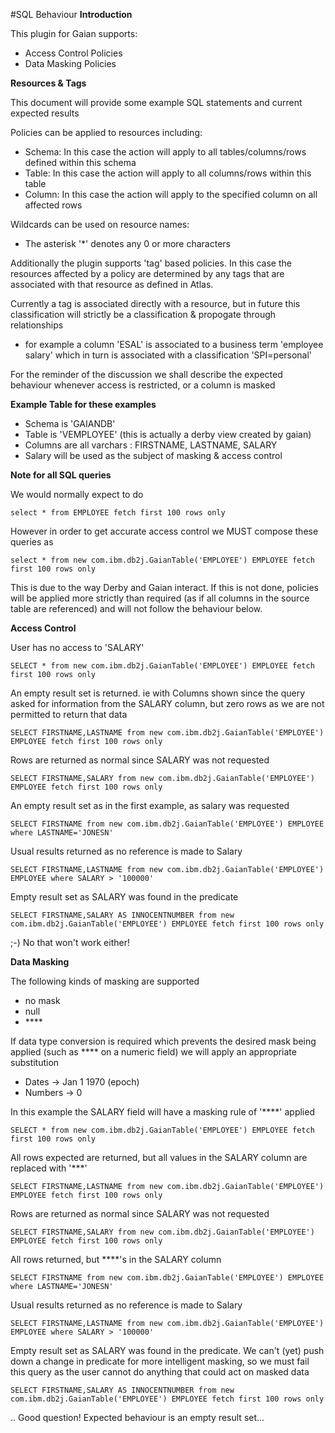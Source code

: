 <!-- SPDX-License-Identifier: Apache-2.0 -->
<!-- Copyright Contributors to the ODPi Egeria project. -->
#SQL Behaviour
**Introduction**

This plugin for Gaian supports:
* Access Control Policies
* Data Masking Policies

**Resources & Tags**

This document will provide some example SQL statements and 
current expected results

Policies can be applied to resources including:
* Schema:
    In this case the action will apply to all tables/columns/rows defined within
    this schema
* Table:
    In this case the action will apply to all columns/rows 
    within this table
* Column: 
    In this case the action will apply to the specified column
    on all affected rows
    
Wildcards can be used on resource names:
* The asterisk '*' denotes any 0 or more characters    


Additionally the plugin supports 'tag' based policies. In this case
the resources affected by a policy are determined by any tags that are
associated with that resource as defined in Atlas.

Currently a tag is associated directly with a resource, but in future this
classification will strictly be a classification & propogate through relationships
- for example a column 'ESAL' is associated to a business term 'employee salary'
which in turn is associated with a classification 'SPI=personal'

For the reminder of the discussion we shall describe the expected
behaviour whenever access is restricted, or a column is masked

**Example Table for these examples**

* Schema is 'GAIANDB'
* Table is 'VEMPLOYEE' (this is actually a derby view created by gaian)
* Columns are all varchars : FIRSTNAME, LASTNAME, SALARY
* Salary will be used as the subject of masking & access control

**Note for all SQL queries**

We would normally expect to do

    select * from EMPLOYEE fetch first 100 rows only

However in order to get accurate access control we MUST compose these queries as

    select * from new com.ibm.db2j.GaianTable('EMPLOYEE') EMPLOYEE fetch first 100 rows only

This is due to the way Derby and Gaian interact. If this is not done, policies will
be applied more strictly than required (as if all columns in the source table are referenced) and will not follow the 
behaviour below.

**Access Control**

User has no access to 'SALARY'

    SELECT * from new com.ibm.db2j.GaianTable('EMPLOYEE') EMPLOYEE fetch first 100 rows only

An empty result set is returned. ie with Columns shown since the query asked for information
from the SALARY column, but zero rows as we are not permitted to return that data


    SELECT FIRSTNAME,LASTNAME from new com.ibm.db2j.GaianTable('EMPLOYEE') EMPLOYEE fetch first 100 rows only

Rows are returned as normal since SALARY was not requested

    SELECT FIRSTNAME,SALARY from new com.ibm.db2j.GaianTable('EMPLOYEE') EMPLOYEE fetch first 100 rows only

An empty result set as in the first example, as salary was requested

    SELECT FIRSTNAME from new com.ibm.db2j.GaianTable('EMPLOYEE') EMPLOYEE where LASTNAME='JONESN'

Usual results returned as no reference is made to Salary

    SELECT FIRSTNAME,LASTNAME from new com.ibm.db2j.GaianTable('EMPLOYEE') EMPLOYEE where SALARY > '100000'

Empty result set as SALARY was found in the predicate

    SELECT FIRSTNAME,SALARY AS INNOCENTNUMBER from new com.ibm.db2j.GaianTable('EMPLOYEE') EMPLOYEE fetch first 100 rows only

;-) No that won't work either!

**Data Masking**

The following kinds of masking are supported
* no mask
* null
* \****

If data type conversion is required which prevents the desired mask being applied
(such as **** on a numeric field) we will apply an appropriate substitution
* Dates -> Jan 1 1970 (epoch)
* Numbers -> 0

In this example the SALARY field will have a masking rule of '****' applied

    SELECT * from new com.ibm.db2j.GaianTable('EMPLOYEE') EMPLOYEE fetch first 100 rows only

All rows expected are returned, but all values in the SALARY column are replaced with '***'


    SELECT FIRSTNAME,LASTNAME from new com.ibm.db2j.GaianTable('EMPLOYEE') EMPLOYEE fetch first 100 rows only

Rows are returned as normal since SALARY was not requested

    SELECT FIRSTNAME,SALARY from new com.ibm.db2j.GaianTable('EMPLOYEE') EMPLOYEE fetch first 100 rows only

All rows returned, but ****'s in the SALARY column

    SELECT FIRSTNAME from new com.ibm.db2j.GaianTable('EMPLOYEE') EMPLOYEE where LASTNAME='JONESN'

Usual results returned as no reference is made to Salary

    SELECT FIRSTNAME,LASTNAME from new com.ibm.db2j.GaianTable('EMPLOYEE') EMPLOYEE where SALARY > '100000'

Empty result set as SALARY was found in the predicate. We can't (yet) push down
a change in predicate for more intelligent masking, so we must fail this query as
the user cannot do anything that could act on masked data

    SELECT FIRSTNAME,SALARY AS INNOCENTNUMBER from new com.ibm.db2j.GaianTable('EMPLOYEE') EMPLOYEE fetch first 100 rows only

.. Good question! 
Expected behaviour is an empty result set...